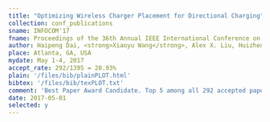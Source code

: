 ```yaml
---
title: "Optimizing Wireless Charger Placement for Directional Charging"
collection: conf_publications
sname: INFOCOM'17
fname: Proceedings of the 36th Annual IEEE International Conference on Computer Communications (INFOCOM)
author: Haipeng Dai, <strong>Xiaoyu Wang</strong>, Alex X. Liu, Huizhen Ma, and Guihai Chen
place: Atlanta, GA, USA
mydate: May 1-4, 2017
accept_rate: 292/1395 = 20.93%
plain: '/files/bib/plainPLOT.html'
bibtex: '/files/bib/texPLOT.txt'
comment: 'Best Paper Award Candidate. Top 5 among all 292 accepted papers'
date: 2017-05-01
selected: y
---
```


<!--paperurl: 'http://academicpages.github.io/files/paper1.pdf'-->